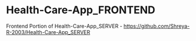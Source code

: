 # Health-Care-App_FRONTEND
Frontend Portion of Health-Care-App_SERVER - https://github.com/Shreya-R-2003/Health-Care-App_SERVER
